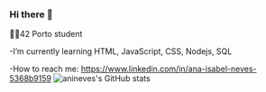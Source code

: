 ### Hi there 👋

 👩‍🎓42 Porto student
 
 -I’m currently learning HTML, JavaScript, CSS, Nodejs, SQL
 
 -How to reach me: https://www.linkedin.com/in/ana-isabel-neves-5368b9159
![anineves's GitHub stats](https://github-readme-stats.vercel.app/api?username=anineves&show_icons=true&theme=radical)
